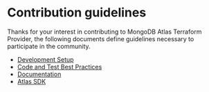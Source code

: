 # Contribution guidelines

Thanks for your interest in contributing to MongoDB Atlas Terraform Provider, the following documents define guidelines necessary to participate in the community.

- [Development Setup](development-setup.md)
- [Code and Test Best Practices](development-best-practices.md)
- [Documentation](#documentation.md)
- [Atlas SDK](atlas-sdk.md)

